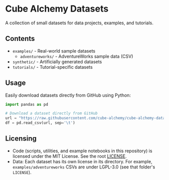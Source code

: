 # Cube Alchemy Datasets

A collection of small datasets for data projects, examples, and tutorials.

## Contents

- `examples/` - Real-world sample datasets
  - `adventureworks/` - AdventureWorks sample data (CSV)
- `synthetic/` - Artificially generated datasets
- `tutorials/` - Tutorial-specific datasets

## Usage

Easily download datasets directly from GitHub using Python:

```python
import pandas as pd

# Download a dataset directly from GitHub
url = "https://raw.githubusercontent.com/cube-alchemy/cube-alchemy-datasets/main/examples/adventureworks/Source/Sales.csv"
df = pd.read_csv(url, sep='\t') 
```

## Licensing

- Code (scripts, utilities, and example notebooks in this repository) is licensed under the MIT License. See the root [LICENSE](./LICENSE).
- Data: Each dataset has its own license in its directory. For example, `examples/adventureworks` CSVs are under LGPL-3.0 (see that folder's `LICENSE`).
